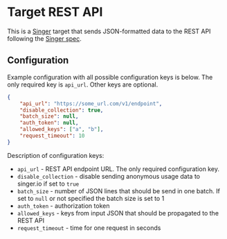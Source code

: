# Target REST API

This is a [Singer](https://singer.io) target that sends JSON-formatted data to the REST API
following the [Singer spec](https://github.com/singer-io/getting-started/blob/master/SPEC.md).


## Configuration

Example configuration with all possible configuration keys is below. The only required key is `api_url`. Other keys are optional.

``` json
{
    "api_url": "https://some_url.com/v1/endpoint",
    "disable_collection": true,
    "batch_size": null,
    "auth_token": null,
    "allowed_keys": ["a", "b"],
    "request_timeout": 10
}
```

Description of configuration keys:
* `api_url` - REST API endpoint URL. The only required configuration key.
* `disable_collection` - disable sending anonymous usage data to singer.io if set to `true`
* `batch_size` - number of JSON lines that should be send in one batch. If set to `null` or not specified the batch size is set to 1
* `auth_token` - authorization token
* `allowed_keys` - keys from input JSON that should be propagated to the REST API
* `request_timeout` - time for one request in seconds
